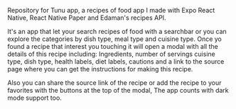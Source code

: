 Repository for Tunu app, a recipes of food app I made with Expo React Native, React Native Paper and Edaman's recipes API.

It's an app that let your search recipes of food with a searchbar or you can explore the categories by dish type, meal type and cuisine type.
Once yo found a recipe that interest you touching it will open a modal with all the details of this recipe including: Ingredients, number of servings cuisine type,
dish type, health labels, diet labels, cautions and a link to the source page where you can get the instructions for making this recipe.

Also you can share the source link of the recipe or add the recipe to your favorites with the buttons at the top of the modal, The app counts with dark mode support too.
